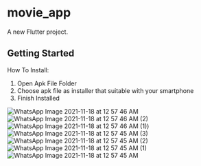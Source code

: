 # movie_app

A new Flutter project.

## Getting Started
How To Install:
1. Open Apk File Folder
2. Choose apk file as installer that suitable with your smartphone
3. Finish Installed 

![WhatsApp Image 2021-11-18 at 12 57 46 AM](https://user-images.githubusercontent.com/52484204/142246441-20dc0cee-1b47-4361-97e0-ae3985946953.jpeg)
![WhatsApp Image 2021-11-18 at 12 57 46 AM (2)](https://user-images.githubusercontent.com/52484204/142246555-93d30625-a0c3-4c19-b909-a62fe7515f89.jpeg)
![WhatsApp Image 2021-11-18 at 12 57 46 AM (1)](https://user-images.githubusercontent.com/52484204/142246800-e5a70e2f-1838-4b00-a6cb-a7263ac4bd7f.jpeg))
![WhatsApp Image 2021-11-18 at 12 57 45 AM (3)](https://user-images.githubusercontent.com/52484204/142246924-2d7c6738-d2ff-4d93-9cc8-a9938c3bb2f6.jpeg)
![WhatsApp Image 2021-11-18 at 12 57 45 AM (2)](https://user-images.githubusercontent.com/52484204/142246951-d42b2d67-3b65-4c94-b8b5-44bc37567914.jpeg)
![WhatsApp Image 2021-11-18 at 12 57 45 AM (1)](https://user-images.githubusercontent.com/52484204/142246983-e0e4c60d-56a2-4700-8ef8-d0e80c1cc03e.jpeg)
![WhatsApp Image 2021-11-18 at 12 57 45 AM](https://user-images.githubusercontent.com/52484204/142247009-13a06e5b-d808-47b8-a633-c9132a2a0a82.jpeg)




